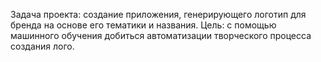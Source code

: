 Задача проекта: создание приложения, генерирующего логотип для бренда на основе его тематики и названия. 
Цель: с помощью машинного обучения добиться автоматизации творческого процесса создания лого.
